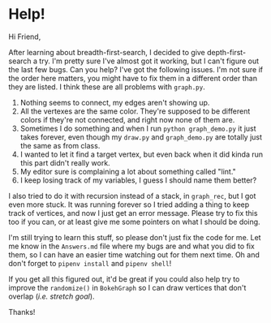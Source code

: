 # Help!

Hi Friend,

After learning about breadth-first-search, I decided to give depth-first-search
a try.  I'm pretty sure I've almost got it working, but I can't figure out the
last few bugs.  Can you help?  I've got the following issues.  I'm not sure if
the order here matters, you might have to fix them in a different order than
they are listed. I think these are all problems with `graph.py`.

1. Nothing seems to connect, my edges aren't showing up.
2. All the vertexes are the same color.  They're supposed to be different colors
if they're not connected, and right now none of them are.
3. Sometimes I do something and when I run `python graph_demo.py` it just takes
forever, even though my `draw.py` and `graph_demo.py` are totally just the same
as from class.
4. I wanted to let it find a target vertex, but even back when it did kinda run
this part didn't really work.
5. My editor sure is complaining a lot about something called "lint."
6. I keep losing track of my variables, I guess I should name them better?

I also tried to do it with recursion instead of a stack, in `graph_rec`, but I
got even more stuck. It was running forever so I tried adding a thing to keep
track of vertices, and now I just get an error message. Please try to fix this
too if you can, or at least give me some pointers on what I should be doing.

I'm still trying to learn this stuff, so please don't just fix the code for me.
Let me know in the `Answers.md` file where my bugs are and what you did to fix
them, so I can have an easier time watching out for them next time. Oh and don't
forget to `pipenv install` and `pipenv shell`!

If you get all this figured out, it'd be great if you could also help try to
improve the `randomize()` in `BokehGraph` so I can draw vertices that don't
overlap (*i.e. stretch goal*).

Thanks!
